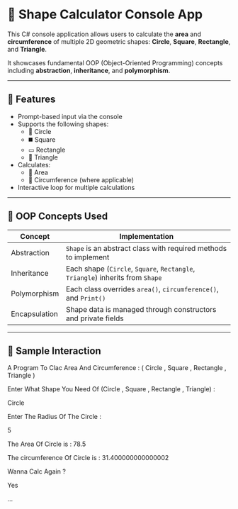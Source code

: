 # 🧮 Shape Calculator Console App

This C# console application allows users to calculate the **area** and **circumference** of multiple 2D geometric shapes: **Circle**, **Square**, **Rectangle**, and **Triangle**.

It showcases fundamental OOP (Object-Oriented Programming) concepts including **abstraction**, **inheritance**, and **polymorphism**.

---

## 📌 Features

- Prompt-based input via the console
- Supports the following shapes:
  - 🔵 Circle
  - ◼️ Square
  - ▭ Rectangle
  - 🔺 Triangle
- Calculates:
  - 📐 Area
  - 📏 Circumference (where applicable)
- Interactive loop for multiple calculations

---

## 🧠 OOP Concepts Used

| Concept        | Implementation                                                |
|----------------|---------------------------------------------------------------|
| Abstraction    | `Shape` is an abstract class with required methods to implement |
| Inheritance    | Each shape (`Circle`, `Square`, `Rectangle`, `Triangle`) inherits from `Shape` |
| Polymorphism   | Each class overrides `area()`, `circumference()`, and `Print()` |
| Encapsulation  | Shape data is managed through constructors and private fields  |

---


## 💬 Sample Interaction

A Program To Clac Area And Circumference : ( Circle , Square , Rectangle , Triangle )

Enter What Shape You Need Of (Circle , Square , Rectangle , Triangle) :

Circle

Enter The Radius Of The Circle : 

5

The Area Of Circle is : 78.5

The circumference Of Circle is : 31.400000000000002

Wanna Calc Again ?

Yes

...

